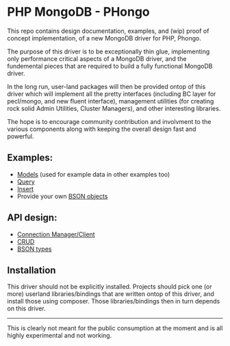 # PHP MongoDB - PHongo

This repo contains design documentation, examples, and (wip) proof of concept implementation,
of a new MongoDB driver for PHP, Phongo.


The purpose of this driver is to be exceptionally thin glue, implementing only performance
critical aspects of a MongoDB driver, and the fundemental pieces that are required to
build a fully functional MongoDB driver.

In the long run, user-land packages will then be provided ontop of this driver which will
implement all the pretty interfaces (including BC layer for pecl/mongo, and new fluent
interface), management utilities (for creating rock solid Admin Utilities, Cluster
Managers), and other interesting libraries.

The hope is to encourage community contribution and involvment to the various components
along with keeping the overall design fast and powerful.


## Examples:
- [Models](docs/examples/model.php) (used for example data in other examples too)
- [Query](docs/examples/query.php)
- [Insert](docs/examples/insert.php)
- Provide your own [BSON objects](docs/examples/changing-types.php)


## API design:
- [Connection Manager/Client](docs/api/MongoDB/Management.php)
- [CRUD](docs/api/MongoDB/CRUD.php)
- [BSON types](docs/api/BSON/types.php)


## Installation
This driver should not be explicitly installed.
Projects should pick one (or more) userland libraries/bindings that are written ontop of
this driver, and install those using composer.
Those libraries/bindings then in turn depends on this driver.




---

This is clearly not meant for the public consumption at the moment and is all highly
experimental and not working.

